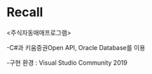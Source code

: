 # Recall

<주식자동매매프로그램>

-C#과 키움증권Open API, Oracle Database를 이용

-구현 환경 : Visual Studio Community 2019
